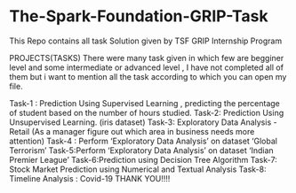 # The-Spark-Foundation-GRIP-Task
This Repo contains all task Solution given by TSF GRIP Internship Program

PROJECTS(TASKS)
There were many task given in which few are begginer level and some intermediate or advanced level , I have not completed all of them but i want to mention all the task according to which you can open my file.

Task-1 : Prediction Using Supervised Learning , predicting the percentage of student based on the number of hours studied.
Task-2: Prediction Using Unsupervised Learning. (iris dataset)
Task-3: Exploratory Data Analysis - Retail (As a manager figure out which area in business needs more attention)
Task-4 : Perform ‘Exploratory Data Analysis’ on dataset ‘Global Terrorism’
Task-5:Perform ‘Exploratory Data Analysis’ on dataset ‘Indian Premier League’
Task-6:Prediction using Decision Tree Algorithm
Task-7: Stock Market Prediction using Numerical and Textual Analysis
Task-8: Timeline Analysis : Covid-19
THANK YOU!!!!
